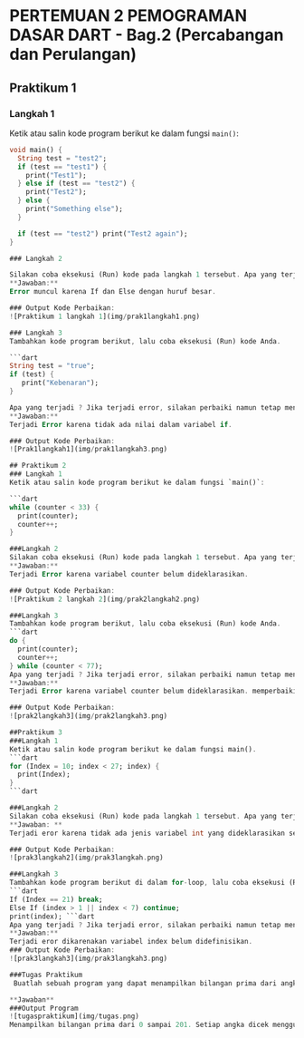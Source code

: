 # PERTEMUAN 2 PEMOGRAMAN DASAR DART - Bag.2 (Percabangan dan Perulangan)

## Praktikum 1
### Langkah 1
Ketik atau salin kode program berikut ke dalam fungsi `main()`:

```dart
void main() {
  String test = "test2";
  if (test == "test1") {
    print("Test1");
  } else if (test == "test2") {
    print("Test2");
  } else {
    print("Something else");
  }

  if (test == "test2") print("Test2 again");
}

### Langkah 2

Silakan coba eksekusi (Run) kode pada langkah 1 tersebut. Apa yang terjadi? Jelaskan!
**Jawaban:**
Error muncul karena If dan Else dengan huruf besar.

### Output Kode Perbaikan:
![Praktikum 1 langkah 1](img/prak1langkah1.png)

### Langkah 3
Tambahkan kode program berikut, lalu coba eksekusi (Run) kode Anda.

```dart
String test = "true";
if (test) {
   print("Kebenaran");
}

Apa yang terjadi ? Jika terjadi error, silakan perbaiki namun tetap menggunakan if/else.
**Jawaban:**
Terjadi Error karena tidak ada nilai dalam variabel if.

### Output Kode Perbaikan:
![Prak1langkah1](img/prak1langkah3.png)

## Praktikum 2 
### Langkah 1
Ketik atau salin kode program berikut ke dalam fungsi `main()`:

```dart
while (counter < 33) {
  print(counter);
  counter++;
}

###Langkah 2
Silakan coba eksekusi (Run) kode pada langkah 1 tersebut. Apa yang terjadi? Jelaskan! Lalu perbaiki jika terjadi error.
**Jawaban:**
Terjadi Error karena variabel counter belum dideklarasikan.

### Output Kode Perbaikan:
![Praktikum 2 langkah 2](img/prak2langkah2.png)

###Langkah 3
Tambahkan kode program berikut, lalu coba eksekusi (Run) kode Anda.
```dart
do {
  print(counter);
  counter++;
} while (counter < 77);
Apa yang terjadi ? Jika terjadi error, silakan perbaiki namun tetap menggunakan do-while.
**Jawaban:**
Terjadi Error karena variabel counter belum dideklarasikan. memperbaikinya dengan mendeklarasikan variabel counter sbeelumnya.

### Output Kode Perbaikan: 
![prak2langkah3](img/prak2langkah3.png)

##Praktikum 3 
###Langkah 1
Ketik atau salin kode program berikut ke dalam fungsi main().
```dart
for (Index = 10; index < 27; index) {
  print(Index);
}
```dart

###Langkah 2
Silakan coba eksekusi (Run) kode pada langkah 1 tersebut. Apa yang terjadi? Jelaskan! Lalu perbaiki jika terjadi error.
**Jawaban: **
Terjadi eror karena tidak ada jenis variabel int yang dideklarasikan sebekum variabel index.

### Output Kode Perbaikan:
![prak3langkah2](img/prak3langkah.png)

###Langkah 3
Tambahkan kode program berikut di dalam for-loop, lalu coba eksekusi (Run) kode Anda.
```dart
If (Index == 21) break;
Else If (index > 1 || index < 7) continue;
print(index); ```dart
Apa yang terjadi ? Jika terjadi error, silakan perbaiki namun tetap menggunakan for dan break-continue.
**Jawaban:** 
Terjadi eror dikarenakan variabel index belum didefinisikan.
### Output Kode Perbaikan:
![prak3langkah3](img/prak3langkah3.png)

###Tugas Praktikum
 Buatlah sebuah program yang dapat menampilkan bilangan prima dari angka 0 sampai 201 menggunakan Dart. Ketika bilangan prima ditemukan, maka tampilkan nama lengkap dan NIM Anda.

**Jawaban**
###Output Program
![tugaspraktikum](img/tugas.png)
Menampilkan bilangan prima dari 0 sampai 201. Setiap angka dicek menggunakan fungsi isPrima(). Jika angka adalah bilangan prima, maka program mencetak angka tersebut beserta nama lengkap dan NIM. Hasil eksekusi menunjukkan bilangan prima berhasil ditampilkan sesuai instruksi tugas.

